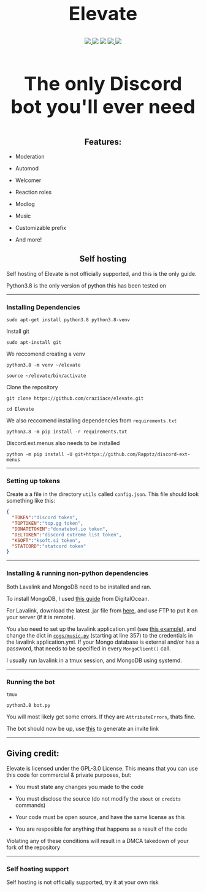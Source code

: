 <h1 align="center", style="font-size:50px;">
  Elevate
</h1>

<p align="center">
  <a href="https://discord.gg/zwyFZ7h">
    <img src="https://img.shields.io/discord/718663089318527016?style=for-the-badge&colorB=1c86ee">
  </a>
  <img src="https://img.shields.io/badge/dynamic/json?color=1c86ee&label=servers&query=data%5B0%5D.servers&url=https%3A%2F%2Fapi.statcord.com%2Fv3%2F763851389403136020&style=for-the-badge">
  <img src="https://img.shields.io/badge/devs-active-blue?colorB=1c86ee&style=for-the-badge">
  <a href="https://donatebot.io/checkout/718663089318527016">
    <img src="https://img.shields.io/badge/donate-donatebot-blue?colorB=1c86ee&style=for-the-badge">
  </a>
  <a href="https://github.com/psf/black">
    <img src="https://img.shields.io/badge/style-Black-blue?style=for-the-badge&colorB=1c86ee">
  </a>
</p>
<h3 align="center", style="font-size:50px;">
  The only Discord bot you'll ever need
</h3>
<h2 align="center">
  Features:
</h2>

- Moderation

- Automod

- Welcomer

- Reaction roles

- Modlog

- Music

- Customizable prefix

- And more!

<h2 align="center">
  Self hosting
</h2>

Self hosting of Elevate is not officially supported, and this is the only guide.

Python3.8 is the only version of python this has been tested on

---

### Installing Dependencies

```
sudo apt-get install python3.8 python3.8-venv
```

Install git

```
sudo apt-install git
```

We reccomend creating a venv

```
python3.8 -m venv ~/elevate
```

```
source ~/elevate/bin/activate
```

Clone the repository

```
git clone https://github.com/craziiace/elevate.git
```

```
cd Elevate
```

We also reccomend installing dependencies from `requirements.txt`

```
python3.8 -m pip install -r requirements.txt
```

Discord.ext.menus also needs to be installed

```
python -m pip install -U git+https://github.com/Rapptz/discord-ext-menus
```

---

### Setting up tokens

Create a a file in the directory `utils` called `config.json`.
This file should look something like this:

```json
{
  "TOKEN":"discord token", 
  "TOPTOKEN":"top.gg token",
  "DONATETOKEN":"donatebot.io token",
  "DELTOKEN":"discord extreme list token",
  "KSOFT":"ksoft.si token",
  "STATCORD":"statcord token"
}
```

---

### Installing & running non-python dependencies

Both Lavalink and MongoDB need to be installed and ran.

To install MongoDB, I used [this guide](https://www.digitalocean.com/community/tutorials/how-to-install-mongodb-on-ubuntu-20-04) from DigitalOcean.

For Lavalink, download the latest .jar file from [here](https://github.com/Frederikam/Lavalink/releases/latest), and use FTP to put it on your server (if it is remote).

You also need to set up the lavalink application.yml (see [this example](https://github.com/Frederikam/Lavalink/blob/master/LavalinkServer/application.yml.example)), and change the dict in [`cogs/music.py`](https://github.com/CraziiAce/Elevate/blob/main/cogs/music.py#L357) (starting at line 357) to the credentials in the lavalink application.yml. If your Mongo database is external and/or has a password, that needs to be specified in every `MongoClient()` call.

I usually run lavalink in a tmux session, and MongoDB using systemd.

---

### Running the bot

```
tmux
```

```
python3.8 bot.py
```

You will most likely get some errors. If they are `AttributeErrors`, thats fine.

The bot should now be up, use [this](https://discordapi.com/permissions.html) to generate an invite link

---

## Giving credit:

Elevate is licensed under the GPL-3.0 License. This means that you can use this code for commercial & private purposes, but:

- You must state any changes you made to the code

- You must disclose the source (do not modify the `about` or `credits` commands)

- Your code must be open source, and have the same license as this

- You are resposible for anything that happens as a result of the code

Violating any of these conditions will result in a DMCA takedown of your fork of the repository

---

### Self hosting support

Self hosting is not officially supported, try it at your own risk